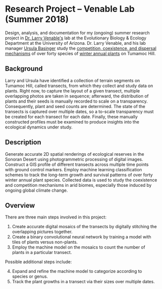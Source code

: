 # Research Project – Venable Lab (Summer 2018)
Design, analysis, and documentation for my (ongoing) summer research project in [Dr. Larry Venable's](http://www.eebweb.arizona.edu/faculty/venable/) lab at the Evolutionary Biology & Ecology Department at the University of Arizona. Dr. Larry Venable, and his lab manager [Ursula Basinger](https://eeb.arizona.edu/people/ursula-basinger-walholm) study the [competition, coexistence, and dispersal mechanisms](http://www.eebweb.arizona.edu/faculty/venable/research.htm) of over forty species of [winter annual plants](https://en.wikipedia.org/wiki/Annual_plant#Winter) on Tumamoc Hill.

## Background
Larry and Ursula have identified a collection of terrain segments on Tumamoc Hill, called transects, from which they collect and study data on plants. Right now, to capture the layout of a given transect, multiple overlapping photos are taken in sequence; afterward, the distribution of plants and their seeds is manually recorded to scale on a transparency. Consequently, plant and seed counts are determined. The state of the transects is captured over multiple dates, so a to-scale transparency must be created for each transect for each date. Finally, these manually constructed profiles must be examined to produce insights into the ecological dynamics under study.

## Description
Generate accurate 2D spatial renderings of ecological reserves in the Sonoran Desert using photogrammetric processing of digital images. Construct a GIS profile of different transects across multiple time points with ground control markers. Employ machine learning classification schemes to track the long-term growth and survival patterns of over forty winter annual plant species. Collected data is used to study the coexistence and competition mechanisms in arid biomes, especially those induced by ongoing global climate change.

## Overview
There are three main steps involved in this project:
1. Create accurate digital mosaics of the transects by digitally stitching the overlapping pictures together.
2. Create a binary convolutional neural network by training a model with tiles of plants versus non-plants.
3. Employ the machine model on the mosaics to count the number of plants in a particular transect.

Possible additional steps include:

4. Expand and refine the machine model to categorize according to species or genus.
5. Track the plant growths in a transect via their sizes over multiple dates.

